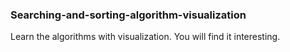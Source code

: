 ### Searching-and-sorting-algorithm-visualization
Learn the algorithms with visualization. You will find it interesting.

